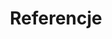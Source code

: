 ---
title : "Referencje"
testimonial_slider:
# slider item loop
- name : "Romuald Dąbrowski"
  image : "images/clients/client1.jpg"
  designation : "Prezes AIS.PL"
  content : "Lorem ipsum dolor sit amet, consectetur adipisicing elit. Dolores ad, omnis totam iusto quia? Excepturi itaque quaerat, quia unde delectus rem error dignissimos in iusto."

# custom style
custom_class: "" 
custom_attributes: "" 
custom_css: ""
---